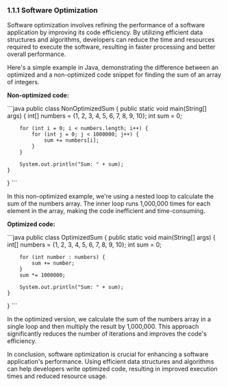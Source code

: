 ### 1.1.1 Software Optimization

Software optimization involves refining the performance of a software application by improving its code efficiency. By utilizing efficient data structures and algorithms, developers can reduce the time and resources required to execute the software, resulting in faster processing and better overall performance.

Here's a simple example in Java, demonstrating the difference between an optimized and a non-optimized code snippet for finding the sum of an array of integers.

**Non-optimized code:**

\```java
public class NonOptimizedSum {
    public static void main(String[] args) {
        int[] numbers = {1, 2, 3, 4, 5, 6, 7, 8, 9, 10};
        int sum = 0;

        for (int i = 0; i < numbers.length; i++) {
            for (int j = 0; j < 1000000; j++) {
                sum += numbers[i];
            }
        }

        System.out.println("Sum: " + sum);
    }
}
\```

In this non-optimized example, we're using a nested loop to calculate the sum of the numbers array. The inner loop runs 1,000,000 times for each element in the array, making the code inefficient and time-consuming.

**Optimized code:**

\```java
public class OptimizedSum {
    public static void main(String[] args) {
        int[] numbers = {1, 2, 3, 4, 5, 6, 7, 8, 9, 10};
        int sum = 0;

        for (int number : numbers) {
            sum += number;
        }
        sum *= 1000000;

        System.out.println("Sum: " + sum);
    }
}
\```

In the optimized version, we calculate the sum of the numbers array in a single loop and then multiply the result by 1,000,000. This approach significantly reduces the number of iterations and improves the code's efficiency.

In conclusion, software optimization is crucial for enhancing a software application's performance. Using efficient data structures and algorithms can help developers write optimized code, resulting in improved execution times and reduced resource usage.

